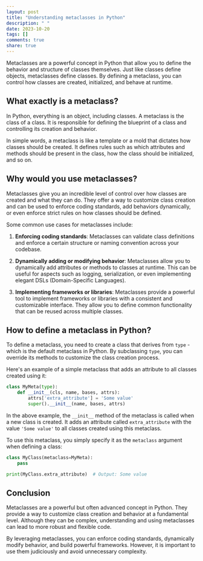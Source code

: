 ```yaml
---
layout: post
title: "Understanding metaclasses in Python"
description: " "
date: 2023-10-20
tags: []
comments: true
share: true
---
```


Metaclasses are a powerful concept in Python that allow you to define the behavior and structure of classes themselves. Just like classes define objects, metaclasses define classes. By defining a metaclass, you can control how classes are created, initialized, and behave at runtime.

## What exactly is a metaclass?

In Python, everything is an object, including classes. A metaclass is the class of a class. It is responsible for defining the blueprint of a class and controlling its creation and behavior.

In simple words, a metaclass is like a template or a mold that dictates how classes should be created. It defines rules such as which attributes and methods should be present in the class, how the class should be initialized, and so on.

## Why would you use metaclasses?

Metaclasses give you an incredible level of control over how classes are created and what they can do. They offer a way to customize class creation and can be used to enforce coding standards, add behaviors dynamically, or even enforce strict rules on how classes should be defined.

Some common use cases for metaclasses include:

1. **Enforcing coding standards**: Metaclasses can validate class definitions and enforce a certain structure or naming convention across your codebase.

2. **Dynamically adding or modifying behavior**: Metaclasses allow you to dynamically add attributes or methods to classes at runtime. This can be useful for aspects such as logging, serialization, or even implementing elegant DSLs (Domain-Specific Languages).

3. **Implementing frameworks or libraries**: Metaclasses provide a powerful tool to implement frameworks or libraries with a consistent and customizable interface. They allow you to define common functionality that can be reused across multiple classes.

## How to define a metaclass in Python?

To define a metaclass, you need to create a class that derives from `type` - which is the default metaclass in Python. By subclassing `type`, you can override its methods to customize the class creation process.

Here's an example of a simple metaclass that adds an attribute to all classes created using it:

```python
class MyMeta(type):
    def __init__(cls, name, bases, attrs):
        attrs['extra_attribute'] = 'Some value'
        super().__init__(name, bases, attrs)
```

In the above example, the `__init__` method of the metaclass is called when a new class is created. It adds an attribute called `extra_attribute` with the value `'Some value'` to all classes created using this metaclass.

To use this metaclass, you simply specify it as the `metaclass` argument when defining a class:

```python
class MyClass(metaclass=MyMeta):
    pass

print(MyClass.extra_attribute)  # Output: Some value
```

## Conclusion

Metaclasses are a powerful but often advanced concept in Python. They provide a way to customize class creation and behavior at a fundamental level. Although they can be complex, understanding and using metaclasses can lead to more robust and flexible code.

By leveraging metaclasses, you can enforce coding standards, dynamically modify behavior, and build powerful frameworks. However, it is important to use them judiciously and avoid unnecessary complexity.